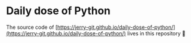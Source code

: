 # Daily dose of Python

The source code of [https://jerry-git.github.io/daily-dose-of-python/](https://jerry-git.github.io/daily-dose-of-python/) lives in this repository 🙂